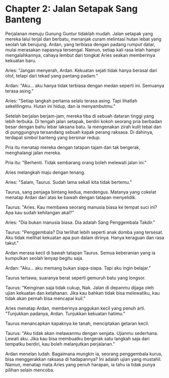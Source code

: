 # Chapter 2: Jalan Setapak Sang Banteng

Perjalanan menuju Gunung Guntur tidaklah mudah. Jalan setapak yang mereka lalui terjal dan berbatu, menanjak curam melintasi hutan lebat yang seolah tak berujung. Ardan, yang terbiasa dengan padang rumput datar, mulai merasakan napasnya tersengal. Namun, setiap kali rasa lelah hampir mengalahkannya, cahaya lembut dari tongkat Aries seakan memberinya kekuatan baru.

Aries: "Jangan menyerah, Ardan. Kekuatan sejati tidak hanya berasal dari otot, tetapi dari tekad yang pantang padam."

Ardan: "Aku... aku hanya tidak terbiasa dengan medan seperti ini. Semuanya terasa asing."

Aries: "Setiap langkah pertama selalu terasa asing. Tapi lihatlah sekelilingmu. Hutan ini hidup, dan ia menyambutmu."

Setelah berjalan berjam-jam, mereka tiba di sebuah dataran tinggi yang lebih terbuka. Di tengah jalan setapak, berdiri kokoh seorang pria berbadan besar dengan bahu lebar laksana batu. Ia mengenakan zirah kulit tebal dan di punggungnya tersandang sebuah kapak perang raksasa. Di dahinya, terdapat simbol banteng yang bersinar redup.

Pria itu menatap mereka dengan tatapan tajam dan tak bergerak, menghalangi jalan mereka.

Pria itu: "Berhenti. Tidak sembarang orang boleh melewati jalan ini."

Aries melangkah maju dengan tenang.

Aries: "Salam, Taurus. Sudah lama sekali kita tidak bertemu."

Taurus, sang penjaga bintang kedua, mendengus. Matanya yang cokelat menatap Ardan dari atas ke bawah dengan tatapan menyelidik.

Taurus: "Aries. Kau membawa seorang manusia biasa ke tempat suci ini? Apa kau sudah kehilangan akal?"

Aries: "Dia bukan manusia biasa. Dia adalah Sang Penggembala Takdir."

Taurus: "Penggembala? Dia terlihat lebih seperti anak domba yang tersesat. Aku tidak melihat kekuatan apa pun dalam dirinya. Hanya keraguan dan rasa takut."

Ardan merasa kecil di bawah tatapan Taurus. Semua keberanian yang ia kumpulkan seolah lenyap begitu saja.

Ardan: "Aku... aku memang bukan siapa-siapa. Tapi aku ingin belajar."

Taurus tertawa, suaranya berat seperti gemuruh batu yang longsor.

Taurus: "Keinginan saja tidak cukup, Nak. Jalan di depanmu dijaga oleh ujian kekuatan dan ketahanan. Jika kau bahkan tidak bisa melewatiku, kau tidak akan pernah bisa mencapai kuil."

Aries menatap Ardan, memberinya anggukan kecil yang penuh arti. "Tunjukkan padanya, Ardan. Tunjukkan kekuatan hatimu."

Taurus menancapkan kapaknya ke tanah, menciptakan getaran kecil.

Taurus: "Aku tidak akan melawanmu dengan senjata. Ujianmu sederhana. Lewati aku. Jika kau bisa membuatku bergerak satu langkah saja dari tempatku berdiri, kau boleh melanjutkan perjalanan."

Ardan menelan ludah. Bagaimana mungkin ia, seorang penggembala kurus, bisa menggerakkan raksasa di hadapannya? Ini adalah ujian yang mustahil. Namun, menatap mata Aries yang penuh harapan, ia tahu ia tidak punya pilihan selain mencoba.

